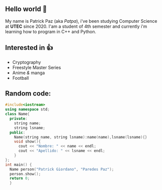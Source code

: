 ## Hello world :wave:
My name is Patrick Paz (aka *Patpa*), i've been studying Computer Science at **UTEC** since 2020. 
I'am a student of 4th semester and currently i'm learning how to program in C++ and Python.

## Interested in 👍
- Cryptography
- Freestyle Master Series
- Anime *&* manga
- Football

## Random code:
``` c++
#include<iostream>
using namespace std;
class Name{
  private:
    string name;
    string lsname;
  public:
    Name(string name, string lsname):name(name),lsname(lsname){}
    void show(){
      cout << "Nombre: " << name << endl;
      cout << "Apellido: " << lsname << endl;  
    }
};
int main() {
  Name person("Patrick Giordano", "Paredes Paz");
  person.show();
  return 0;
  }
